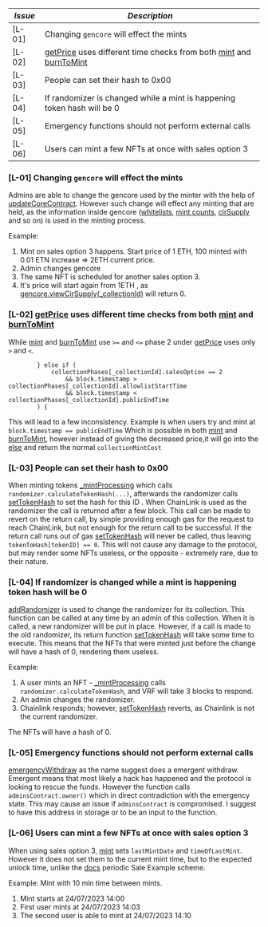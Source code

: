 | *Issue* | *Description*                                                                                                                                                                                                                                                                                                                                                              |
|---------|----------------------------------------------------------------------------------------------------------------------------------------------------------------------------------------------------------------------------------------------------------------------------------------------------------------------------------------------------------------------------|
| [L-01]  | Changing `gencore` will effect the mints                                                                                                                                                                                                                                                                                                                                   |
| [L-02]  | [getPrice](https://github.com/code-423n4/2023-10-nextgen/blob/main/smart-contracts/MinterContract.sol#L540) uses different time checks from both [mint](https://github.com/code-423n4/2023-10-nextgen/blob/main/smart-contracts/MinterContract.sol#L202) and [burnToMint](https://github.com/code-423n4/2023-10-nextgen/blob/main/smart-contracts/MinterContract.sol#L260) |
| [L-03]  | People can set their hash to 0x00 |                                                                                                                                                                                                                                                 
| [L-04]  | If randomizer is changed while a mint is happening token hash will be 0 |                                          
| [L-05]  | Emergency functions should not perform external calls |
| [L-06]  | Users can mint a few NFTs at once with sales option 3 |

### [L-01] Changing `gencore` will effect the mints
Admins are able to change the gencore used by the minter with the help of [updateCoreContract](). However such change will effect any minting that are held, as the information inside gencore ([whitelists](https://github.com/code-423n4/2023-10-nextgen/blob/main/smart-contracts/MinterContract.sol#L261), [mint counts](https://github.com/code-423n4/2023-10-nextgen/blob/main/smart-contracts/MinterContract.sol#L213C50-L213C82), [cirSupply](https://github.com/code-423n4/2023-10-nextgen/blob/main/smart-contracts/MinterContract.sol#L220) and so on) is used in the minting process.

Example:
1. Mint on sales option 3 happens. Start price of 1 ETH, 100 minted with 0.01 ETN increase => 2ETH current price.
2. Admin changes gencore
3. The same NFT is scheduled for another sales option 3.
4. It's price will start again from 1ETH , as [gencore.viewCirSupply(_collectionId)](https://github.com/code-423n4/2023-10-nextgen/blob/main/smart-contracts/MinterContract.sol) will return 0.


### [L-02] [getPrice](https://github.com/code-423n4/2023-10-nextgen/blob/main/smart-contracts/MinterContract.sol#L540) uses different time checks from both [mint](https://github.com/code-423n4/2023-10-nextgen/blob/main/smart-contracts/MinterContract.sol#L202) and [burnToMint](https://github.com/code-423n4/2023-10-nextgen/blob/main/smart-contracts/MinterContract.sol#L260)

While [mint](https://github.com/code-423n4/2023-10-nextgen/blob/main/smart-contracts/MinterContract.sol#L202) and [burnToMint](https://github.com/code-423n4/2023-10-nextgen/blob/main/smart-contracts/MinterContract.sol#L260) use `>=` and `<=` phase 2 under [getPrice](https://github.com/code-423n4/2023-10-nextgen/blob/main/smart-contracts/MinterContract.sol#L540) uses only `>` and `<`.
```solidity
        } else if (
            collectionPhases[_collectionId].salesOption == 2
                && block.timestamp > collectionPhases[_collectionId].allowlistStartTime 
                && block.timestamp < collectionPhases[_collectionId].publicEndTime
        ) {
```
This will lead to a few inconsistency. Example is when users try and mint at `block.timestamp == publicEndTime` Which is possible in both [mint](https://github.com/code-423n4/2023-10-nextgen/blob/main/smart-contracts/MinterContract.sol#L202) and [burnToMint](https://github.com/code-423n4/2023-10-nextgen/blob/main/smart-contracts/MinterContract.sol#L260), however instead of giving the decreased price,it will go into the [else](https://github.com/code-423n4/2023-10-nextgen/blob/main/smart-contracts/MinterContract.sol#L566) and return the normal `collectionMintCost`

### [L-03] People can set their hash to 0x00

When minting tokens [_mintProcessing](https://github.com/code-423n4/2023-10-nextgen/blob/main/smart-contracts/NextGenCore.sol#L227-L232) which calls `randomizer.calculateTokenHash(...)`, afterwards the randomizer calls [setTokenHash](https://github.com/code-423n4/2023-10-nextgen/blob/main/smart-contracts/NextGenCore.sol#L299-L303) to set the hash for this ID . When ChainLink is used as the randomizer the call is returned after a few block. This call can be made to revert on the return call, by simple providing enough gas for the request to reach ChainLink, but not enough for the return call to be successful. If the return call runs out of gas [setTokenHash](https://github.com/code-423n4/2023-10-nextgen/blob/main/smart-contracts/NextGenCore.sol#L299-L303) will never be called, thus leaving `tokenToHash[tokenID] == 0`. This will not cause any damage to the protocol, but may render some NFTs useless, or the opposite - extremely rare, due to their nature.

### [L-04] If randomizer is changed while a mint is happening token hash will be 0
[addRandomizer](https://github.com/code-423n4/2023-10-nextgen/blob/main/smart-contracts/NextGenCore.sol#L170-L174) is used to change the randomizer for its collection. This function can be called at any time by an admin of this collection. When it is called, a new randomizer will be put in place. However, if a call is made to the old randomizer, its return function [setTokenHash](https://github.com/code-423n4/2023-10-nextgen/blob/main/smart-contracts/NextGenCore.sol#L299-L303) will take some time to execute. This means that the NFTs that were minted just before the change will have a hash of 0, rendering them useless.

Example:
1. A user mints an NFT - [_mintProcessing](https://github.com/code-423n4/2023-10-nextgen/blob/main/smart-contracts/NextGenCore.sol#L229) calls `randomizer.calculateTokenHash`, and VRF will take 3 blocks to respond.
2. An admin changes the randomizer.
3. Chainlink responds; however, [setTokenHash](https://github.com/code-423n4/2023-10-nextgen/blob/main/smart-contracts/NextGenCore.sol#L299-L303) reverts, as Chainlink is not the current randomizer.

The NFTs will have a hash of 0.

### [L-05] Emergency functions should not perform external calls 

[emergencyWithdraw](https://github.com/code-423n4/2023-10-nextgen/blob/main/smart-contracts/MinterContract.sol#L461-L466) as the name suggest does a emergent withdraw. Emergent means that most likely a hack has happened and the protocol is looking to rescue the funds. However the function calls `adminsContract.owner()` which in direct contradiction with the emergency state. This may cause an issue if `adminsContract` is compromised. I suggest to have this address in storage or to be an input to the function. 

### [L-06] Users can mint a few NFTs at once with sales option 3 
When using sales option 3, [mint](https://github.com/code-423n4/2023-10-nextgen/blob/main/smart-contracts/MinterContract.sol#L240-L253) sets `lastMintDate` and `timeOfLastMint`. However it does not set them to the current mint time, but to the expected unlock time, unlike the [docs](https://seize-io.gitbook.io/nextgen/for-creators/sales-models) periodic Sale Example scheme.

Example:
Mint with 10 min time between mints.
1. Mint starts at 24/07/2023 14:00
2. First user mints at 24/07/2023 14:03
3. The second user is able to mint at 24/07/2023 14:10